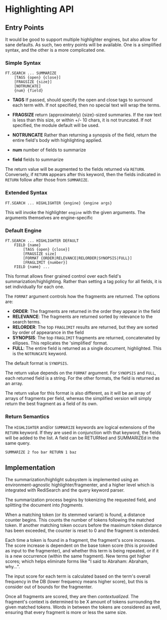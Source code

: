# Highlighting API

## Entry Points

It would be good to support multiple highlighter engines, but also allow for
sane defaults. As such, two entry points will be available. One is a simplified
syntax, and the other is a more complicated one.

### Simple Syntax

```
FT.SEARCH ... SUMMARIZE
    [TAGS {open} {close}]
    [FRAGSIZE {size}]
    [NOTRUNCATE]
    {num} {field}
```

* **TAGS** If passed, should specify the open and close tags to surround each
    term with.
    If not specified, then no special text will wrap the terms.
* **FRAGSIZE** return (approximately) {size}-sized summaries. If the raw text is
    less than this size, or within +/- 10 chars, it is not truncated.
    If not specified, the module default will be used.
* **NOTRUNCATE** Rather than returning a synopsis of the field, return the entire
    field's body with highlighting applied.

* **num** number of fields to summarize
* **field** fields to summarize

The return value will be augmented to the fields returned via `RETURN`.
Conversely, if `RETURN` appears after this keyword, then the fields indicated
in `RETURN` follow after those from `SUMMARIZE`.

### Extended Syntax

```
FT.SEARCH ... HIGHLIGHTER {engine} {engine args}
```

This will invoke the highlighter `engine` with the given arguments. The arguments
themselves are engine-specific

### Default Engine

```
FT.SEARCH ... HIGHLIGHTER DEFAULT
    FIELD {name}
        [TAGS {open} {close}]
        [FRAGSIZE size]
        [FORMAT {ORDER|RELEVANCE|RELORDER|SYNOPSIS|FULL}]
        [FRAGLIMIT {number}]
    FIELD {name} ...
```

This format allows finer grained control over each field's summarization/highlighting.
Rather than setting a tag policy for all fields, it is set individually for each
one.

The `FORMAT` argument controls how the fragments are returned. The options are:

* **ORDER**: The fragments are returned in the order they appear in the field
* **RELEVANCE**: The fragments are returned sorted by relevance to the search terms.
* **RELORDER**: The top `FRAGLIMIT` results are returned, but they are sorted
    by order of appearance in the field
* **SYNOPSIS**: The top `FRAGLIMIT` fragments are returned, concatenated by
    ellipses. This replicates the 'simplified' format.
* **FULL**: The entire field is returned as a single document, highlighted.
    This is the `NOTRUNCATE` keyword.

The default format is `SYNOPSIS`.

The return value depends on the `FORMAT` argument. For `SYNOPSIS` and `FULL`,
each returned field is a string. For the other formats, the field is returned
as an array.

The return value for this format is also different, as it will be an array of
arrays of fragments per field, whereas the simplified version will simply return
the best fragment as a field of its own.


### Return Semantics

The `HIGHLIGHTER` and/or `SUMMARIZE` keywords are logical extensions of the `RETURN`
keyword. If they are used in conjunction with that keyword, the fields will be
added to the list. A field can be RETURNed and SUMMARIZEd in the same query.

```
SUMMARIZE 2 foo bar RETURN 1 baz
```


## Implementation

The summarization/highlight subsystem is implemented using an environment-agnostic
highlighter/fragmenter, and a higher level which is integrated with RediSearch and
the query keyword parser.

The summarization process begins by tokenizing the requested field, and splitting
the document into *fragments*.

When a matching token (or its stemmed variant) is found, a distance counter begins.
This counts the number of tokens following the matched token. If another matching
token occurs before the maximum token distance has been exceeded, the counter is
reset to 0 and the fragment is extended.

Each time a token is found in a fragment, the fragment's score increases. The
score increase is dependent on the base token score (this is provided as
input to the fragmenter), and whether this term is being repeated, or if it is
a new occurrence (within the same fragment). New terms get higher scores; which
helps eliminate forms like "I said to Abraham: Abraham, why...".

The input score for each term is calculated based on the term's overall frequency
in the DB (lower frequency means higher score), but this is consider out of bounds
for the fragmenter.

Once all fragments are scored, they are then *contextualized*. The fragment's
context is determined to be X amount of tokens surrounding the given matched
tokens. Words in between the tokens are considered as well, ensuring that every
fragment is more or less the same size.